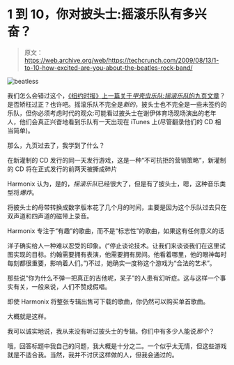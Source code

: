 # 1 到 10，你对披头士:摇滚乐队有多兴奋？

> 原文：<https://web.archive.org/web/https://techcrunch.com/2009/08/13/1-to-10-how-excited-are-you-about-the-beatles-rock-band/>

![beatless](img/cacfdcefd17b2fb0a6463b03e1321dbf.png "beatless")

我们怎么会错过这个，[《纽约时报》上一篇关于*甲壳虫乐队:摇滚乐队*的九页文章](https://web.archive.org/web/20221003150915/http://www.nytimes.com/2009/08/16/magazine/16beatles-t.html?pagewanted=1&_r=1&partner=rss&emc=rss)？是否矫枉过正？也许吧。摇滚乐队不完全是*新的*，披头士也不完全是一些未签约的乐队，但你必须考虑时代的观众:可能看过披头士在谢伊体育场现场演出的老年人，他们会真正兴奋地看到乐队有一天出现在 iTunes 上(尽管翻录他们的 CD 相当简单)。

那么，九页过去了，我学到了什么？

在新灌制的 CD 发行的同一天发行游戏，这是一种“不可抗拒的营销策略”，新灌制的 CD 将在正式发行的前两天被撕成碎片

Harmonix 认为，是的，*摇滚乐队*已经很大了，但是有了披头士，嗯，这种音乐类型将*爆炸*。

将披头士的母带转换成数字版本花了几个月的时间，主要是因为这个乐队过去只在双声道和四声道的磁带上录音。

Harmonix 专注于“有趣”的歌曲，而不是“标志性”的歌曲，如果这有任何意义的话

洋子确实给人一种难以忍受的印象。(“停止谈论技术。让我们来谈谈我们在这里试图实现的目标。约翰需要拥有表演，他需要拥有房间。他看着哪里，他的眼神每时每刻都很重要，影响着人们。”)不过，她确实一度称这个游戏为“合法的艺术”。

那些说“你为什么不弹一把真正的吉他呢，呆子”的人患有幻听症。这与这样一个事实有关，一般来说，人们不赞成假唱。

即使 Harmonix 将整张专辑出售可下载的歌曲，你仍然可以购买单首歌曲。

大概就是这样。

我可以诚实地说，我从来没有听过披头士的专辑。你们中有多少人能说*那个*？

哦，回答标题中我自己的问题，我大概是十分之二。一个似乎太无情，但这些游戏就是不适合我。当然，我并不讨厌这样做的人，但我会通过的。
